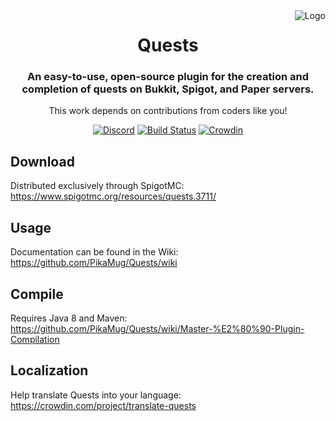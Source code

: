 <img src="https://static.wikia.nocookie.net/minecraft_gamepedia/images/e/e9/Book_and_Quill_JE2_BE2.png" alt="Logo" align="right">
<div align="center">
<h1>Quests</h1>
<h3>An easy-to-use, open-source plugin for the creation and completion of quests on Bukkit, Spigot, and Paper servers.</h3>
This work depends on contributions from coders like you!

[![Discord](https://discordapp.com/api/guilds/506992958894243860/widget.png?style=shield)](https://discordapp.com/invite/d56CQ6e)
[![Build Status](https://ci.codemc.org/job/PikaMug/job/Quests/badge/icon)](https://ci.codemc.org/job/PikaMug/job/Quests/)
[![Crowdin](https://d322cqt584bo4o.cloudfront.net/translate-quests/localized.svg)](https://crowdin.com/project/translate-quests)
</div>

Download
---

Distributed exclusively through SpigotMC: https://www.spigotmc.org/resources/quests.3711/

Usage
---

Documentation can be found in the Wiki: https://github.com/PikaMug/Quests/wiki

Compile
---

Requires Java 8 and Maven: https://github.com/PikaMug/Quests/wiki/Master-%E2%80%90-Plugin-Compilation

Localization
---

Help translate Quests into your language: https://crowdin.com/project/translate-quests
